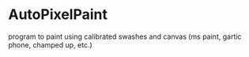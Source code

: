 # AutoPixelPaint
program to paint using calibrated swashes and canvas (ms paint, gartic phone, champed up, etc.)
